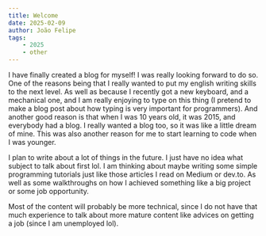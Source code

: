 ```yaml
---
title: Welcome
date: 2025-02-09
author: João Felipe
tags:
    - 2025
    - other
---
```


I have finally created a blog for myself! I was really looking forward to do so. One of the reasons being that I really wanted to put my english writing skills to the next level. As well as because I recently got a new keyboard, and a mechanical one, and I am really enjoying to type on this thing (I pretend to make a blog post about how typing is very important for programmers). And another good reason is that when I was 10 years old, it was 2015, and everybody had a blog. I really wanted a blog too, so it was like a little dream of mine. This was also another reason for me to start learning to code when I was younger.

<!--more-->

I plan to write about a lot of things in the future. I just have no idea what subject to talk about first lol. I am thinking about maybe writing some simple programming tutorials just like those articles I read on Medium or dev.to. As well as some walkthroughs on how I achieved something like a big project or some job opportunity.

Most of the content will probably be more technical, since I do not have that much experience to talk about more mature content like advices on getting a job (since I am unemployed lol).

